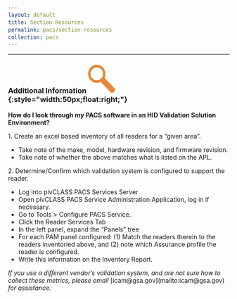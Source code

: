```yaml
---
layout: default
title: Section Resources
permalink: pacs/section-resources
collection: pacs
---
```

---
### Additional Information ![focus logo](../img/focus.png){:style="width:50px;float:right;"}
<p>
<b>How do I look through my PACS software in an HID Validation Solution Environment?</b></p>
<p>
1. Create an excel based inventory of all readers for a “given area”.</p>
<ul>
<li>Take note of the make, model, hardware revision, and firmware revision.</li>
<li>Take note of whether the above matches what is listed on the APL.</li>
</ul>
<p>2. Determine/Confirm which validation system is configured to support the reader.</p>
<ul>
<li>Log into pivCLASS PACS Services Server</li>
<li>Open pivCLASS PACS Service Administration Application, log in if necessary.</li>
<li>Go to Tools > Configure PACS Service.</li>
<li>Click the Reader Services Tab</li>
<li>In the left panel, expand the “Panels” tree</li>
<li>For each PAM panel configured: (1) Match the readers therein to the readers inventoried above, and (2) note which Assurance profile the reader is configured.</li>
<li>Write this information on the Inventory Report.</li>
</ul>
<i>If you use a different vendor’s validation system, and are not sure how to collect these metrics, please email</i> [icam@gsa.gov](mailto:icam@gsa.gov) <i>for assistance. </i>
